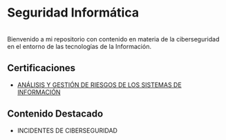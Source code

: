  # Seguridad Informática
  <br>
Bienvenido a mi repositorio con contenido en materia de la ciberseguridad en el entorno de las tecnologías de la Información.</center>

## Certificaciones
- [ANÁLISIS Y GESTIÓN DE RIESGOS DE LOS SISTEMAS DE INFORMACIÓN](https://github.com/pablojmcontacto/CERT-AGRSI?tab=readme-ov-file#an%C3%A1lisis-y-gesti%C3%B3n-de-riesgos-de-los-sistemas-de-informaci%C3%B3n)

## Contenido Destacado
- INCIDENTES DE CIBERSEGURIDAD 
